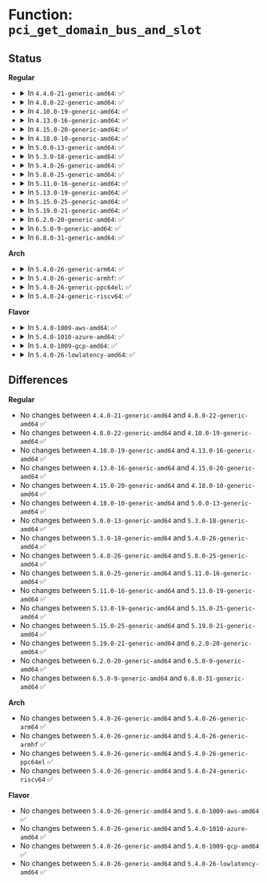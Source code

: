 # Function: <code>pci_get_domain_bus_and_slot</code>

## Status
<b>Regular</b>
<ul>
<li>
<details>
<summary>In <code>4.4.0-21-generic-amd64</code>: ✅</summary>

```c
struct pci_dev * pci_get_domain_bus_and_slot(int domain, unsigned int bus, unsigned int devfn)
```

```json
{
  "name": "pci_get_domain_bus_and_slot",
  "collision_type": "Unique Global",
  "inline_type": "No",
  "funcs": [
    {
      "addr": 18446744071583280256,
      "name": "pci_get_domain_bus_and_slot",
      "external": true,
      "loc": "drivers/pci/search.c:220",
      "file": "drivers/pci/search.c",
      "inline": "seen, unknown",
      "caller_inline": [],
      "caller_func": [
        "drivers/pci/pcie/aer/aerdrv_core.c:aer_recover_work_func",
        "drivers/iommu/amd_iommu_init.c:state_next",
        "drivers/iommu/amd_iommu_init.c:state_next",
        "drivers/gpu/vga/vgaarb.c:vga_arb_write",
        "drivers/firmware/edd.c:edd_init",
        "arch/x86/pci/irq.c:pcibios_irq_init"
      ]
    }
  ],
  "symbols": [
    {
      "addr": 18446744071583280256,
      "name": "pci_get_domain_bus_and_slot",
      "section": ".text",
      "bind": "STB_GLOBAL",
      "size": 166
    }
  ]
}
```
</details>
</li>
<li>
<details>
<summary>In <code>4.8.0-22-generic-amd64</code>: ✅</summary>

```c
struct pci_dev * pci_get_domain_bus_and_slot(int domain, unsigned int bus, unsigned int devfn)
```

```json
{
  "name": "pci_get_domain_bus_and_slot",
  "collision_type": "Unique Global",
  "inline_type": "No",
  "funcs": [
    {
      "addr": 18446744071583591328,
      "name": "pci_get_domain_bus_and_slot",
      "external": true,
      "loc": "drivers/pci/search.c:224",
      "file": "drivers/pci/search.c",
      "inline": "seen, unknown",
      "caller_inline": [],
      "caller_func": [
        "drivers/pci/pcie/aer/aerdrv_core.c:aer_recover_work_func",
        "drivers/pci/iov.c:pci_iov_remove_virtfn",
        "drivers/iommu/amd_iommu_init.c:state_next",
        "drivers/iommu/amd_iommu_init.c:state_next",
        "drivers/gpu/vga/vgaarb.c:vga_arb_write",
        "drivers/firmware/edd.c:edd_init",
        "arch/x86/pci/irq.c:pcibios_irq_init"
      ]
    }
  ],
  "symbols": [
    {
      "addr": 18446744071583591328,
      "name": "pci_get_domain_bus_and_slot",
      "section": ".text",
      "bind": "STB_GLOBAL",
      "size": 161
    }
  ]
}
```
</details>
</li>
<li>
<details>
<summary>In <code>4.10.0-19-generic-amd64</code>: ✅</summary>

```c
struct pci_dev * pci_get_domain_bus_and_slot(int domain, unsigned int bus, unsigned int devfn)
```

```json
{
  "name": "pci_get_domain_bus_and_slot",
  "collision_type": "Unique Global",
  "inline_type": "No",
  "funcs": [
    {
      "addr": 18446744071583728464,
      "name": "pci_get_domain_bus_and_slot",
      "external": true,
      "loc": "drivers/pci/search.c:224",
      "file": "drivers/pci/search.c",
      "inline": "seen, unknown",
      "caller_inline": [],
      "caller_func": [
        "drivers/pci/pcie/aer/aerdrv_core.c:aer_recover_work_func",
        "drivers/pci/iov.c:pci_iov_remove_virtfn",
        "drivers/iommu/amd_iommu_init.c:amd_iommu_init_pci",
        "drivers/iommu/amd_iommu_init.c:amd_iommu_init_pci",
        "drivers/gpu/vga/vgaarb.c:vga_arb_write",
        "drivers/firmware/edd.c:edd_init",
        "arch/x86/pci/irq.c:pcibios_irq_init"
      ]
    }
  ],
  "symbols": [
    {
      "addr": 18446744071583728464,
      "name": "pci_get_domain_bus_and_slot",
      "section": ".text",
      "bind": "STB_GLOBAL",
      "size": 161
    }
  ]
}
```
</details>
</li>
<li>
<details>
<summary>In <code>4.13.0-16-generic-amd64</code>: ✅</summary>

```c
struct pci_dev * pci_get_domain_bus_and_slot(int domain, unsigned int bus, unsigned int devfn)
```

```json
{
  "name": "pci_get_domain_bus_and_slot",
  "collision_type": "Unique Global",
  "inline_type": "No",
  "funcs": [
    {
      "addr": 18446744071583769312,
      "name": "pci_get_domain_bus_and_slot",
      "external": true,
      "loc": "drivers/pci/search.c:228",
      "file": "drivers/pci/search.c",
      "inline": "seen, unknown",
      "caller_inline": [],
      "caller_func": [
        "drivers/pci/pcie/aer/aerdrv_core.c:aer_recover_work_func",
        "drivers/pci/iov.c:pci_iov_remove_virtfn",
        "drivers/iommu/amd_iommu.c:amd_iommu_int_thread",
        "drivers/iommu/amd_iommu_init.c:amd_iommu_init_pci",
        "drivers/iommu/amd_iommu_init.c:amd_iommu_init_pci",
        "drivers/gpu/vga/vgaarb.c:vga_arb_write",
        "arch/x86/pci/irq.c:pcibios_irq_init"
      ]
    }
  ],
  "symbols": [
    {
      "addr": 18446744071583769312,
      "name": "pci_get_domain_bus_and_slot",
      "section": ".text",
      "bind": "STB_GLOBAL",
      "size": 157
    }
  ]
}
```
</details>
</li>
<li>
<details>
<summary>In <code>4.15.0-20-generic-amd64</code>: ✅</summary>

```c
struct pci_dev * pci_get_domain_bus_and_slot(int domain, unsigned int bus, unsigned int devfn)
```

```json
{
  "name": "pci_get_domain_bus_and_slot",
  "collision_type": "Unique Global",
  "inline_type": "No",
  "funcs": [
    {
      "addr": 18446744071584029136,
      "name": "pci_get_domain_bus_and_slot",
      "external": true,
      "loc": "drivers/pci/search.c:228",
      "file": "drivers/pci/search.c",
      "inline": "seen, unknown",
      "caller_inline": [],
      "caller_func": [
        "drivers/pci/pcie/aer/aerdrv_core.c:aer_recover_work_func",
        "drivers/pci/iov.c:pci_iov_remove_virtfn",
        "drivers/iommu/amd_iommu.c:amd_iommu_int_thread",
        "drivers/iommu/amd_iommu_init.c:amd_iommu_init_pci",
        "drivers/iommu/amd_iommu_init.c:amd_iommu_init_pci",
        "drivers/gpu/vga/vgaarb.c:vga_arb_write",
        "arch/x86/pci/irq.c:pcibios_irq_init"
      ]
    }
  ],
  "symbols": [
    {
      "addr": 18446744071584029136,
      "name": "pci_get_domain_bus_and_slot",
      "section": ".text",
      "bind": "STB_GLOBAL",
      "size": 157
    }
  ]
}
```
</details>
</li>
<li>
<details>
<summary>In <code>4.18.0-10-generic-amd64</code>: ✅</summary>

```c
struct pci_dev * pci_get_domain_bus_and_slot(int domain, unsigned int bus, unsigned int devfn)
```

```json
{
  "name": "pci_get_domain_bus_and_slot",
  "collision_type": "Unique Global",
  "inline_type": "No",
  "funcs": [
    {
      "addr": 18446744071584226400,
      "name": "pci_get_domain_bus_and_slot",
      "external": true,
      "loc": "drivers/pci/search.c:229",
      "file": "drivers/pci/search.c",
      "inline": "seen, unknown",
      "caller_inline": [],
      "caller_func": [
        "drivers/pci/quirks.c:quirk_gpu_hda",
        "drivers/pci/pcie/aer.c:aer_recover_work_func",
        "drivers/pci/iov.c:pci_iov_remove_virtfn",
        "drivers/iommu/amd_iommu.c:amd_iommu_int_thread",
        "drivers/iommu/amd_iommu_init.c:iommu_init_pci",
        "drivers/iommu/amd_iommu_init.c:iommu_init_pci",
        "drivers/gpu/vga/vgaarb.c:vga_arb_write",
        "drivers/firmware/edd.c:edd_init",
        "arch/x86/pci/irq.c:pcibios_irq_init"
      ]
    }
  ],
  "symbols": [
    {
      "addr": 18446744071584226400,
      "name": "pci_get_domain_bus_and_slot",
      "section": ".text",
      "bind": "STB_GLOBAL",
      "size": 157
    }
  ]
}
```
</details>
</li>
<li>
<details>
<summary>In <code>5.0.0-13-generic-amd64</code>: ✅</summary>

```c
struct pci_dev * pci_get_domain_bus_and_slot(int domain, unsigned int bus, unsigned int devfn)
```

```json
{
  "name": "pci_get_domain_bus_and_slot",
  "collision_type": "Unique Global",
  "inline_type": "No",
  "funcs": [
    {
      "addr": 18446744071584316048,
      "name": "pci_get_domain_bus_and_slot",
      "external": true,
      "loc": "drivers/pci/search.c:229",
      "file": "drivers/pci/search.c",
      "inline": "seen, unknown",
      "caller_inline": [],
      "caller_func": [
        "drivers/pci/quirks.c:quirk_gpu_hda",
        "drivers/pci/pcie/aer.c:aer_recover_work_func",
        "drivers/pci/iov.c:pci_iov_remove_virtfn",
        "drivers/iommu/amd_iommu.c:amd_iommu_int_thread",
        "drivers/iommu/amd_iommu_init.c:iommu_init_pci",
        "drivers/iommu/amd_iommu_init.c:iommu_init_pci",
        "drivers/gpu/vga/vgaarb.c:vga_arb_write",
        "drivers/firmware/edd.c:edd_init",
        "arch/x86/pci/irq.c:pcibios_irq_init"
      ]
    }
  ],
  "symbols": [
    {
      "addr": 18446744071584316048,
      "name": "pci_get_domain_bus_and_slot",
      "section": ".text",
      "bind": "STB_GLOBAL",
      "size": 157
    }
  ]
}
```
</details>
</li>
<li>
<details>
<summary>In <code>5.3.0-18-generic-amd64</code>: ✅</summary>

```c
struct pci_dev * pci_get_domain_bus_and_slot(int domain, unsigned int bus, unsigned int devfn)
```

```json
{
  "name": "pci_get_domain_bus_and_slot",
  "collision_type": "Unique Global",
  "inline_type": "No",
  "funcs": [
    {
      "addr": 18446744071584511024,
      "name": "pci_get_domain_bus_and_slot",
      "external": true,
      "loc": "drivers/pci/search.c:225",
      "file": "drivers/pci/search.c",
      "inline": "seen, unknown",
      "caller_inline": [],
      "caller_func": [
        "drivers/pci/pcie/aer.c:aer_recover_work_func",
        "drivers/pci/iov.c:pci_iov_remove_virtfn",
        "drivers/iommu/amd_iommu.c:amd_iommu_int_thread",
        "drivers/iommu/amd_iommu_init.c:iommu_init_pci",
        "drivers/iommu/amd_iommu_init.c:iommu_init_pci",
        "drivers/gpu/vga/vgaarb.c:vga_arb_write",
        "drivers/firmware/edd.c:edd_init",
        "arch/x86/pci/irq.c:pcibios_irq_init"
      ]
    }
  ],
  "symbols": [
    {
      "addr": 18446744071584511024,
      "name": "pci_get_domain_bus_and_slot",
      "section": ".text",
      "bind": "STB_GLOBAL",
      "size": 159
    }
  ]
}
```
</details>
</li>
<li>
<details>
<summary>In <code>5.4.0-26-generic-amd64</code>: ✅</summary>

```c
struct pci_dev * pci_get_domain_bus_and_slot(int domain, unsigned int bus, unsigned int devfn)
```

```json
{
  "name": "pci_get_domain_bus_and_slot",
  "collision_type": "Unique Global",
  "inline_type": "No",
  "funcs": [
    {
      "addr": 18446744071584647040,
      "name": "pci_get_domain_bus_and_slot",
      "external": true,
      "loc": "drivers/pci/search.c:224",
      "file": "drivers/pci/search.c",
      "inline": "seen, unknown",
      "caller_inline": [],
      "caller_func": [
        "drivers/pci/pcie/aer.c:aer_recover_work_func",
        "drivers/pci/iov.c:pci_iov_remove_virtfn",
        "drivers/iommu/amd_iommu.c:amd_iommu_int_thread",
        "drivers/iommu/amd_iommu_init.c:iommu_init_pci",
        "drivers/iommu/amd_iommu_init.c:iommu_init_pci",
        "drivers/gpu/vga/vgaarb.c:vga_arb_write",
        "drivers/vfio/pci/vfio_pci_igd.c:vfio_pci_igd_init",
        "drivers/vfio/pci/vfio_pci_igd.c:vfio_pci_igd_init",
        "drivers/firmware/edd.c:edd_init",
        "arch/x86/pci/irq.c:pcibios_irq_init"
      ]
    }
  ],
  "symbols": [
    {
      "addr": 18446744071584647040,
      "name": "pci_get_domain_bus_and_slot",
      "section": ".text",
      "bind": "STB_GLOBAL",
      "size": 159
    }
  ]
}
```
</details>
</li>
<li>
<details>
<summary>In <code>5.8.0-25-generic-amd64</code>: ✅</summary>

```c
struct pci_dev * pci_get_domain_bus_and_slot(int domain, unsigned int bus, unsigned int devfn)
```

```json
{
  "name": "pci_get_domain_bus_and_slot",
  "collision_type": "Unique Global",
  "inline_type": "No",
  "funcs": [
    {
      "addr": 18446744071585330224,
      "name": "pci_get_domain_bus_and_slot",
      "external": true,
      "loc": "drivers/pci/search.c:230",
      "file": "drivers/pci/search.c",
      "inline": "seen, unknown",
      "caller_inline": [],
      "caller_func": [
        "drivers/pci/pcie/aer.c:aer_recover_work_func",
        "drivers/pci/iov.c:pci_iov_remove_virtfn",
        "drivers/iommu/amd/iommu.c:amd_iommu_report_page_fault",
        "drivers/iommu/amd/init.c:iommu_init_pci",
        "drivers/iommu/amd/init.c:iommu_init_pci",
        "drivers/gpu/vga/vgaarb.c:vga_arb_write",
        "drivers/vfio/pci/vfio_pci_igd.c:vfio_pci_igd_cfg_init",
        "drivers/vfio/pci/vfio_pci_igd.c:vfio_pci_igd_cfg_init"
      ]
    }
  ],
  "symbols": [
    {
      "addr": 18446744071585330224,
      "name": "pci_get_domain_bus_and_slot",
      "section": ".text",
      "bind": "STB_GLOBAL",
      "size": 159
    }
  ]
}
```
</details>
</li>
<li>
<details>
<summary>In <code>5.11.0-16-generic-amd64</code>: ✅</summary>

```c
struct pci_dev * pci_get_domain_bus_and_slot(int domain, unsigned int bus, unsigned int devfn)
```

```json
{
  "name": "pci_get_domain_bus_and_slot",
  "collision_type": "Unique Global",
  "inline_type": "No",
  "funcs": [
    {
      "addr": 18446744071585483456,
      "name": "pci_get_domain_bus_and_slot",
      "external": true,
      "loc": "drivers/pci/search.c:230",
      "file": "drivers/pci/search.c",
      "inline": "seen, unknown",
      "caller_inline": [],
      "caller_func": [
        "drivers/pci/pcie/aer.c:aer_recover_work_func",
        "drivers/pci/iov.c:pci_iov_remove_virtfn",
        "drivers/iommu/amd/iommu.c:amd_iommu_report_page_fault",
        "drivers/iommu/amd/iommu.c:amd_iommu_report_rmp_fault",
        "drivers/iommu/amd/iommu.c:amd_iommu_report_rmp_hw_error",
        "drivers/iommu/amd/init.c:iommu_init_pci",
        "drivers/iommu/amd/init.c:iommu_init_pci",
        "drivers/gpu/vga/vgaarb.c:vga_arb_write",
        "drivers/vfio/pci/vfio_pci_igd.c:vfio_pci_igd_cfg_init",
        "drivers/vfio/pci/vfio_pci_igd.c:vfio_pci_igd_cfg_init"
      ]
    }
  ],
  "symbols": [
    {
      "addr": 18446744071585483456,
      "name": "pci_get_domain_bus_and_slot",
      "section": ".text",
      "bind": "STB_GLOBAL",
      "size": 159
    }
  ]
}
```
</details>
</li>
<li>
<details>
<summary>In <code>5.13.0-19-generic-amd64</code>: ✅</summary>

```c
struct pci_dev * pci_get_domain_bus_and_slot(int domain, unsigned int bus, unsigned int devfn)
```

```json
{
  "name": "pci_get_domain_bus_and_slot",
  "collision_type": "Unique Global",
  "inline_type": "No",
  "funcs": [
    {
      "addr": 18446744071585363024,
      "name": "pci_get_domain_bus_and_slot",
      "external": true,
      "loc": "drivers/pci/search.c:228",
      "file": "drivers/pci/search.c",
      "inline": "seen, unknown",
      "caller_inline": [],
      "caller_func": [
        "arch/x86/events/intel/uncore.c:uncore_pci_init",
        "drivers/pci/pcie/aer.c:aer_recover_work_func",
        "drivers/pci/iov.c:pci_iov_remove_virtfn",
        "drivers/iommu/amd/init.c:iommu_init_pci",
        "drivers/iommu/amd/init.c:iommu_init_pci",
        "drivers/gpu/vga/vgaarb.c:vga_arb_write",
        "drivers/vfio/pci/vfio_pci_igd.c:vfio_pci_igd_init",
        "drivers/vfio/pci/vfio_pci_igd.c:vfio_pci_igd_init",
        "drivers/firmware/edd.c:edd_device_register",
        "arch/x86/pci/irq.c:pcibios_irq_init"
      ]
    }
  ],
  "symbols": [
    {
      "addr": 18446744071585363024,
      "name": "pci_get_domain_bus_and_slot",
      "section": ".text",
      "bind": "STB_GLOBAL",
      "size": 245
    }
  ]
}
```
</details>
</li>
<li>
<details>
<summary>In <code>5.15.0-25-generic-amd64</code>: ✅</summary>

```c
struct pci_dev * pci_get_domain_bus_and_slot(int domain, unsigned int bus, unsigned int devfn)
```

```json
{
  "name": "pci_get_domain_bus_and_slot",
  "collision_type": "Unique Global",
  "inline_type": "No",
  "funcs": [
    {
      "addr": 18446744071585822400,
      "name": "pci_get_domain_bus_and_slot",
      "external": true,
      "loc": "drivers/pci/search.c:228",
      "file": "drivers/pci/search.c",
      "inline": "seen, unknown",
      "caller_inline": [],
      "caller_func": [
        "arch/x86/events/intel/uncore.c:uncore_pci_init",
        "drivers/pci/pcie/aer.c:aer_recover_work_func",
        "drivers/pci/iov.c:pci_iov_remove_virtfn",
        "drivers/acpi/viot.c:viot_get_iommu",
        "drivers/iommu/amd/init.c:iommu_init_pci",
        "drivers/iommu/amd/init.c:iommu_init_pci",
        "drivers/gpu/vga/vgaarb.c:vga_arb_write",
        "drivers/vfio/pci/vfio_pci_igd.c:vfio_pci_igd_init",
        "drivers/vfio/pci/vfio_pci_igd.c:vfio_pci_igd_init",
        "drivers/firmware/edd.c:edd_device_register",
        "arch/x86/pci/irq.c:pcibios_irq_init"
      ]
    }
  ],
  "symbols": [
    {
      "addr": 18446744071585822400,
      "name": "pci_get_domain_bus_and_slot",
      "section": ".text",
      "bind": "STB_GLOBAL",
      "size": 253
    }
  ]
}
```
</details>
</li>
<li>
<details>
<summary>In <code>5.19.0-21-generic-amd64</code>: ✅</summary>

```c
struct pci_dev * pci_get_domain_bus_and_slot(int domain, unsigned int bus, unsigned int devfn)
```

```json
{
  "name": "pci_get_domain_bus_and_slot",
  "collision_type": "Unique Global",
  "inline_type": "No",
  "funcs": [
    {
      "addr": 18446744071587012848,
      "name": "pci_get_domain_bus_and_slot",
      "external": true,
      "loc": "drivers/pci/search.c:228",
      "file": "drivers/pci/search.c",
      "inline": "seen, unknown",
      "caller_inline": [],
      "caller_func": [
        "arch/x86/events/intel/uncore.c:uncore_pci_init",
        "drivers/pci/pcie/aer.c:aer_recover_work_func",
        "drivers/pci/pcie/edr.c:edr_handle_event",
        "drivers/pci/iov.c:pci_iov_remove_virtfn",
        "drivers/pci/vgaarb.c:vga_arb_write",
        "drivers/acpi/viot.c:viot_get_iommu",
        "drivers/clk/x86/clk-fch.c:fch_clk_remove",
        "drivers/clk/x86/clk-fch.c:fch_clk_probe",
        "drivers/iommu/amd/init.c:iommu_init_pci",
        "drivers/iommu/amd/init.c:iommu_init_pci",
        "drivers/vfio/pci/vfio_pci_igd.c:vfio_pci_igd_init",
        "drivers/vfio/pci/vfio_pci_igd.c:vfio_pci_igd_init",
        "drivers/firmware/edd.c:edd_device_register",
        "arch/x86/pci/irq.c:pcibios_irq_init"
      ]
    }
  ],
  "symbols": [
    {
      "addr": 18446744071587012848,
      "name": "pci_get_domain_bus_and_slot",
      "section": ".text",
      "bind": "STB_GLOBAL",
      "size": 276
    }
  ]
}
```
</details>
</li>
<li>
<details>
<summary>In <code>6.2.0-20-generic-amd64</code>: ✅</summary>

```c
struct pci_dev * pci_get_domain_bus_and_slot(int domain, unsigned int bus, unsigned int devfn)
```

```json
{
  "name": "pci_get_domain_bus_and_slot",
  "collision_type": "Unique Global",
  "inline_type": "No",
  "funcs": [
    {
      "addr": 18446744071588182944,
      "name": "pci_get_domain_bus_and_slot",
      "external": true,
      "loc": "drivers/pci/search.c:228",
      "file": "drivers/pci/search.c",
      "inline": "seen, unknown",
      "caller_inline": [],
      "caller_func": [
        "arch/x86/events/intel/uncore.c:uncore_pci_init",
        "arch/x86/events/intel/uncore_snbep.c:discover_upi_topology",
        "arch/x86/events/intel/uncore_snbep.c:skx_upi_topology_cb",
        "drivers/pci/pcie/aer.c:aer_recover_work_func",
        "drivers/pci/pcie/edr.c:edr_handle_event",
        "drivers/pci/iov.c:pci_iov_remove_virtfn",
        "drivers/pci/vgaarb.c:vga_arb_write",
        "drivers/acpi/viot.c:viot_get_iommu",
        "drivers/clk/x86/clk-fch.c:fch_clk_remove",
        "drivers/clk/x86/clk-fch.c:fch_clk_probe",
        "drivers/iommu/amd/iommu.c:iommu_print_event",
        "drivers/iommu/amd/iommu.c:iommu_print_event",
        "drivers/iommu/amd/iommu.c:amd_iommu_report_page_fault",
        "drivers/iommu/amd/init.c:iommu_init_pci",
        "drivers/iommu/amd/init.c:iommu_init_pci",
        "drivers/iommu/intel/svm.c:prq_event_thread",
        "drivers/firmware/edd.c:edd_init",
        "arch/x86/pci/irq.c:pcibios_irq_init"
      ]
    }
  ],
  "symbols": [
    {
      "addr": 18446744071588182944,
      "name": "pci_get_domain_bus_and_slot",
      "section": ".text",
      "bind": "STB_GLOBAL",
      "size": 276
    }
  ]
}
```
</details>
</li>
<li>
<details>
<summary>In <code>6.5.0-9-generic-amd64</code>: ✅</summary>

```c
struct pci_dev * pci_get_domain_bus_and_slot(int domain, unsigned int bus, unsigned int devfn)
```

```json
{
  "name": "pci_get_domain_bus_and_slot",
  "collision_type": "Unique Global",
  "inline_type": "No",
  "funcs": [
    {
      "addr": 18446744071588458944,
      "name": "pci_get_domain_bus_and_slot",
      "external": true,
      "loc": "drivers/pci/search.c:228",
      "file": "drivers/pci/search.c",
      "inline": "seen, unknown",
      "caller_inline": [],
      "caller_func": [
        "arch/x86/events/intel/uncore.c:uncore_pci_init",
        "arch/x86/events/intel/uncore_snbep.c:discover_upi_topology",
        "arch/x86/events/intel/uncore_snbep.c:skx_upi_topology_cb",
        "drivers/pci/pcie/aer.c:aer_recover_work_func",
        "drivers/pci/pcie/edr.c:edr_handle_event",
        "drivers/pci/iov.c:pci_iov_remove_virtfn",
        "drivers/pci/vgaarb.c:vga_arb_write",
        "drivers/acpi/viot.c:viot_get_iommu",
        "drivers/clk/x86/clk-fch.c:fch_clk_remove",
        "drivers/clk/x86/clk-fch.c:fch_clk_probe",
        "drivers/iommu/amd/iommu.c:iommu_print_event",
        "drivers/iommu/amd/iommu.c:iommu_print_event",
        "drivers/iommu/amd/iommu.c:amd_iommu_report_page_fault",
        "drivers/iommu/amd/init.c:iommu_init_pci",
        "drivers/iommu/amd/init.c:iommu_init_pci",
        "drivers/iommu/intel/svm.c:prq_event_thread",
        "drivers/firmware/edd.c:edd_init",
        "drivers/platform/x86/intel/pmc/core_ssram.c:pmc_core_ssram_init",
        "arch/x86/pci/irq.c:pcibios_irq_init"
      ]
    }
  ],
  "symbols": [
    {
      "addr": 18446744071588458944,
      "name": "pci_get_domain_bus_and_slot",
      "section": ".text",
      "bind": "STB_GLOBAL",
      "size": 259
    }
  ]
}
```
</details>
</li>
<li>
<details>
<summary>In <code>6.8.0-31-generic-amd64</code>: ✅</summary>

```c
struct pci_dev * pci_get_domain_bus_and_slot(int domain, unsigned int bus, unsigned int devfn)
```

```json
{
  "name": "pci_get_domain_bus_and_slot",
  "collision_type": "Unique Global",
  "inline_type": "No",
  "funcs": [
    {
      "addr": 18446744071588756032,
      "name": "pci_get_domain_bus_and_slot",
      "external": true,
      "loc": "drivers/pci/search.c:228",
      "file": "drivers/pci/search.c",
      "inline": "seen, unknown",
      "caller_inline": [],
      "caller_func": [
        "arch/x86/events/intel/uncore.c:uncore_pci_init",
        "arch/x86/events/intel/uncore_snbep.c:discover_upi_topology",
        "arch/x86/events/intel/uncore_snbep.c:skx_upi_topology_cb",
        "drivers/pci/pcie/aer.c:aer_recover_work_func",
        "drivers/pci/pcie/edr.c:edr_handle_event",
        "drivers/pci/iov.c:pci_iov_remove_virtfn",
        "drivers/pci/vgaarb.c:vga_arb_write",
        "drivers/acpi/viot.c:viot_get_iommu",
        "drivers/clk/x86/clk-fch.c:fch_clk_remove",
        "drivers/clk/x86/clk-fch.c:fch_clk_probe",
        "drivers/iommu/amd/iommu.c:iommu_print_event",
        "drivers/iommu/amd/iommu.c:iommu_print_event",
        "drivers/iommu/amd/iommu.c:amd_iommu_report_page_fault",
        "drivers/iommu/amd/init.c:iommu_init_pci",
        "drivers/iommu/amd/init.c:iommu_init_pci",
        "drivers/iommu/intel/svm.c:prq_event_thread",
        "drivers/firmware/edd.c:edd_init",
        "arch/x86/pci/irq.c:pcibios_irq_init"
      ]
    }
  ],
  "symbols": [
    {
      "addr": 18446744071588756032,
      "name": "pci_get_domain_bus_and_slot",
      "section": ".text",
      "bind": "STB_GLOBAL",
      "size": 259
    }
  ]
}
```
</details>
</li>
</ul>
<b>Arch</b>
<ul>
<li>
<details>
<summary>In <code>5.4.0-26-generic-arm64</code>: ✅</summary>

```c
struct pci_dev * pci_get_domain_bus_and_slot(int domain, unsigned int bus, unsigned int devfn)
```

```json
{
  "name": "pci_get_domain_bus_and_slot",
  "collision_type": "Unique Global",
  "inline_type": "No",
  "funcs": [
    {
      "addr": 18446603336496893200,
      "name": "pci_get_domain_bus_and_slot",
      "external": true,
      "loc": "drivers/pci/search.c:224",
      "file": "drivers/pci/search.c",
      "inline": "seen, unknown",
      "caller_inline": [],
      "caller_func": [
        "drivers/pci/pcie/aer.c:aer_recover_work_func",
        "drivers/pci/iov.c:pci_iov_remove_virtfn",
        "drivers/pci/syscall.c:__arm64_sys_pciconfig_write",
        "drivers/pci/syscall.c:__arm64_sys_pciconfig_read",
        "drivers/gpu/vga/vgaarb.c:vga_arb_write"
      ]
    }
  ],
  "symbols": [
    {
      "addr": 18446603336496893200,
      "name": "pci_get_domain_bus_and_slot",
      "section": ".text",
      "bind": "STB_GLOBAL",
      "size": 176
    }
  ]
}
```
</details>
</li>
<li>
<details>
<summary>In <code>5.4.0-26-generic-armhf</code>: ✅</summary>

```c
struct pci_dev * pci_get_domain_bus_and_slot(int domain, unsigned int bus, unsigned int devfn)
```

```json
{
  "name": "pci_get_domain_bus_and_slot",
  "collision_type": "Unique Global",
  "inline_type": "No",
  "funcs": [
    {
      "addr": 3230171016,
      "name": "pci_get_domain_bus_and_slot",
      "external": true,
      "loc": "drivers/pci/search.c:224",
      "file": "drivers/pci/search.c",
      "inline": "seen, unknown",
      "caller_inline": [],
      "caller_func": [
        "drivers/pci/iov.c:pci_iov_remove_virtfn",
        "drivers/pci/syscall.c:__se_sys_pciconfig_write",
        "drivers/pci/syscall.c:__se_sys_pciconfig_read",
        "drivers/gpu/vga/vgaarb.c:vga_arb_write"
      ]
    }
  ],
  "symbols": [
    {
      "addr": 3230171016,
      "name": "pci_get_domain_bus_and_slot",
      "section": ".text",
      "bind": "STB_GLOBAL",
      "size": 192
    }
  ]
}
```
</details>
</li>
<li>
<details>
<summary>In <code>5.4.0-26-generic-ppc64el</code>: ✅</summary>

```c
struct pci_dev * pci_get_domain_bus_and_slot(int domain, unsigned int bus, unsigned int devfn)
```

```json
{
  "name": "pci_get_domain_bus_and_slot",
  "collision_type": "Unique Global",
  "inline_type": "No",
  "funcs": [
    {
      "addr": 13835058055290981296,
      "name": "pci_get_domain_bus_and_slot",
      "external": true,
      "loc": "drivers/pci/search.c:224",
      "file": "drivers/pci/search.c",
      "inline": "seen, unknown",
      "caller_inline": [],
      "caller_func": [
        "arch/powerpc/kernel/eeh.c:eeh_dev_break_write",
        "arch/powerpc/kernel/eeh.c:eeh_dev_check_write",
        "arch/powerpc/kernel/pci_dn.c:pci_remove_device_node_info",
        "drivers/pci/iov.c:pci_iov_remove_virtfn",
        "drivers/pci/syscall.c:__se_sys_pciconfig_write",
        "drivers/pci/syscall.c:__se_sys_pciconfig_read",
        "drivers/gpu/vga/vgaarb.c:vga_arb_write"
      ]
    }
  ],
  "symbols": [
    {
      "addr": 13835058055290981296,
      "name": "pci_get_domain_bus_and_slot",
      "section": ".text",
      "bind": "STB_GLOBAL",
      "size": 268
    }
  ]
}
```
</details>
</li>
<li>
<details>
<summary>In <code>5.4.0-24-generic-riscv64</code>: ✅</summary>

```c
struct pci_dev * pci_get_domain_bus_and_slot(int domain, unsigned int bus, unsigned int devfn)
```

```json
{
  "name": "pci_get_domain_bus_and_slot",
  "collision_type": "Unique Global",
  "inline_type": "No",
  "funcs": [
    {
      "addr": 18446743936275585944,
      "name": "pci_get_domain_bus_and_slot",
      "external": true,
      "loc": "drivers/pci/search.c:224",
      "file": "drivers/pci/search.c",
      "inline": "seen, unknown",
      "caller_inline": [],
      "caller_func": [
        "drivers/pci/iov.c:pci_iov_remove_virtfn",
        "drivers/gpu/vga/vgaarb.c:vga_arb_write"
      ]
    }
  ],
  "symbols": [
    {
      "addr": 18446743936275585944,
      "name": "pci_get_domain_bus_and_slot",
      "section": ".text",
      "bind": "STB_GLOBAL",
      "size": 110
    }
  ]
}
```
</details>
</li>
</ul>
<b>Flavor</b>
<ul>
<li>
<details>
<summary>In <code>5.4.0-1009-aws-amd64</code>: ✅</summary>

```c
struct pci_dev * pci_get_domain_bus_and_slot(int domain, unsigned int bus, unsigned int devfn)
```

```json
{
  "name": "pci_get_domain_bus_and_slot",
  "collision_type": "Unique Global",
  "inline_type": "No",
  "funcs": [
    {
      "addr": 18446744071584597520,
      "name": "pci_get_domain_bus_and_slot",
      "external": true,
      "loc": "drivers/pci/search.c:224",
      "file": "drivers/pci/search.c",
      "inline": "seen, unknown",
      "caller_inline": [],
      "caller_func": [
        "drivers/pci/iov.c:pci_iov_remove_virtfn",
        "drivers/iommu/amd_iommu.c:amd_iommu_int_thread",
        "drivers/iommu/amd_iommu_init.c:iommu_init_pci",
        "drivers/iommu/amd_iommu_init.c:iommu_init_pci",
        "drivers/gpu/vga/vgaarb.c:vga_arb_write",
        "drivers/firmware/edd.c:edd_init",
        "arch/x86/pci/irq.c:pcibios_irq_init"
      ]
    }
  ],
  "symbols": [
    {
      "addr": 18446744071584597520,
      "name": "pci_get_domain_bus_and_slot",
      "section": ".text",
      "bind": "STB_GLOBAL",
      "size": 159
    }
  ]
}
```
</details>
</li>
<li>
<details>
<summary>In <code>5.4.0-1010-azure-amd64</code>: ✅</summary>

```c
struct pci_dev * pci_get_domain_bus_and_slot(int domain, unsigned int bus, unsigned int devfn)
```

```json
{
  "name": "pci_get_domain_bus_and_slot",
  "collision_type": "Unique Global",
  "inline_type": "No",
  "funcs": [
    {
      "addr": 18446744071584527328,
      "name": "pci_get_domain_bus_and_slot",
      "external": true,
      "loc": "drivers/pci/search.c:224",
      "file": "drivers/pci/search.c",
      "inline": "seen, unknown",
      "caller_inline": [],
      "caller_func": [
        "drivers/pci/pcie/aer.c:aer_recover_work_func",
        "drivers/pci/iov.c:pci_iov_remove_virtfn",
        "drivers/iommu/amd_iommu.c:amd_iommu_int_thread",
        "drivers/iommu/amd_iommu_init.c:iommu_init_pci",
        "drivers/iommu/amd_iommu_init.c:iommu_init_pci",
        "drivers/gpu/vga/vgaarb.c:vga_arb_write",
        "drivers/vfio/pci/vfio_pci_igd.c:vfio_pci_igd_init",
        "drivers/vfio/pci/vfio_pci_igd.c:vfio_pci_igd_init",
        "drivers/firmware/edd.c:edd_init",
        "arch/x86/pci/irq.c:pcibios_irq_init"
      ]
    }
  ],
  "symbols": [
    {
      "addr": 18446744071584527328,
      "name": "pci_get_domain_bus_and_slot",
      "section": ".text",
      "bind": "STB_GLOBAL",
      "size": 159
    }
  ]
}
```
</details>
</li>
<li>
<details>
<summary>In <code>5.4.0-1009-gcp-amd64</code>: ✅</summary>

```c
struct pci_dev * pci_get_domain_bus_and_slot(int domain, unsigned int bus, unsigned int devfn)
```

```json
{
  "name": "pci_get_domain_bus_and_slot",
  "collision_type": "Unique Global",
  "inline_type": "No",
  "funcs": [
    {
      "addr": 18446744071584597200,
      "name": "pci_get_domain_bus_and_slot",
      "external": true,
      "loc": "drivers/pci/search.c:224",
      "file": "drivers/pci/search.c",
      "inline": "seen, unknown",
      "caller_inline": [],
      "caller_func": [
        "drivers/pci/pcie/aer.c:aer_recover_work_func",
        "drivers/pci/iov.c:pci_iov_remove_virtfn",
        "drivers/iommu/amd_iommu.c:amd_iommu_int_thread",
        "drivers/iommu/amd_iommu_init.c:iommu_init_pci",
        "drivers/iommu/amd_iommu_init.c:iommu_init_pci",
        "drivers/gpu/vga/vgaarb.c:vga_arb_write",
        "drivers/vfio/pci/vfio_pci_igd.c:vfio_pci_igd_init",
        "drivers/vfio/pci/vfio_pci_igd.c:vfio_pci_igd_init",
        "drivers/firmware/edd.c:edd_init",
        "arch/x86/pci/irq.c:pcibios_irq_init"
      ]
    }
  ],
  "symbols": [
    {
      "addr": 18446744071584597200,
      "name": "pci_get_domain_bus_and_slot",
      "section": ".text",
      "bind": "STB_GLOBAL",
      "size": 159
    }
  ]
}
```
</details>
</li>
<li>
<details>
<summary>In <code>5.4.0-26-lowlatency-amd64</code>: ✅</summary>

```c
struct pci_dev * pci_get_domain_bus_and_slot(int domain, unsigned int bus, unsigned int devfn)
```

```json
{
  "name": "pci_get_domain_bus_and_slot",
  "collision_type": "Unique Global",
  "inline_type": "No",
  "funcs": [
    {
      "addr": 18446744071584704896,
      "name": "pci_get_domain_bus_and_slot",
      "external": true,
      "loc": "drivers/pci/search.c:224",
      "file": "drivers/pci/search.c",
      "inline": "seen, unknown",
      "caller_inline": [],
      "caller_func": [
        "drivers/pci/pcie/aer.c:aer_recover_work_func",
        "drivers/pci/iov.c:pci_iov_remove_virtfn",
        "drivers/iommu/amd_iommu.c:amd_iommu_int_thread",
        "drivers/iommu/amd_iommu_init.c:iommu_init_pci",
        "drivers/iommu/amd_iommu_init.c:iommu_init_pci",
        "drivers/gpu/vga/vgaarb.c:vga_arb_write",
        "drivers/vfio/pci/vfio_pci_igd.c:vfio_pci_igd_init",
        "drivers/vfio/pci/vfio_pci_igd.c:vfio_pci_igd_init",
        "drivers/firmware/edd.c:edd_init",
        "arch/x86/pci/irq.c:pcibios_irq_init"
      ]
    }
  ],
  "symbols": [
    {
      "addr": 18446744071584704896,
      "name": "pci_get_domain_bus_and_slot",
      "section": ".text",
      "bind": "STB_GLOBAL",
      "size": 159
    }
  ]
}
```
</details>
</li>
</ul>

## Differences
<b>Regular</b>
<ul>
<li>
No changes between <code>4.4.0-21-generic-amd64</code> and <code>4.8.0-22-generic-amd64</code> ✅
</li>
<li>
No changes between <code>4.8.0-22-generic-amd64</code> and <code>4.10.0-19-generic-amd64</code> ✅
</li>
<li>
No changes between <code>4.10.0-19-generic-amd64</code> and <code>4.13.0-16-generic-amd64</code> ✅
</li>
<li>
No changes between <code>4.13.0-16-generic-amd64</code> and <code>4.15.0-20-generic-amd64</code> ✅
</li>
<li>
No changes between <code>4.15.0-20-generic-amd64</code> and <code>4.18.0-10-generic-amd64</code> ✅
</li>
<li>
No changes between <code>4.18.0-10-generic-amd64</code> and <code>5.0.0-13-generic-amd64</code> ✅
</li>
<li>
No changes between <code>5.0.0-13-generic-amd64</code> and <code>5.3.0-18-generic-amd64</code> ✅
</li>
<li>
No changes between <code>5.3.0-18-generic-amd64</code> and <code>5.4.0-26-generic-amd64</code> ✅
</li>
<li>
No changes between <code>5.4.0-26-generic-amd64</code> and <code>5.8.0-25-generic-amd64</code> ✅
</li>
<li>
No changes between <code>5.8.0-25-generic-amd64</code> and <code>5.11.0-16-generic-amd64</code> ✅
</li>
<li>
No changes between <code>5.11.0-16-generic-amd64</code> and <code>5.13.0-19-generic-amd64</code> ✅
</li>
<li>
No changes between <code>5.13.0-19-generic-amd64</code> and <code>5.15.0-25-generic-amd64</code> ✅
</li>
<li>
No changes between <code>5.15.0-25-generic-amd64</code> and <code>5.19.0-21-generic-amd64</code> ✅
</li>
<li>
No changes between <code>5.19.0-21-generic-amd64</code> and <code>6.2.0-20-generic-amd64</code> ✅
</li>
<li>
No changes between <code>6.2.0-20-generic-amd64</code> and <code>6.5.0-9-generic-amd64</code> ✅
</li>
<li>
No changes between <code>6.5.0-9-generic-amd64</code> and <code>6.8.0-31-generic-amd64</code> ✅
</li>
</ul>
<b>Arch</b>
<ul>
<li>
No changes between <code>5.4.0-26-generic-amd64</code> and <code>5.4.0-26-generic-arm64</code> ✅
</li>
<li>
No changes between <code>5.4.0-26-generic-amd64</code> and <code>5.4.0-26-generic-armhf</code> ✅
</li>
<li>
No changes between <code>5.4.0-26-generic-amd64</code> and <code>5.4.0-26-generic-ppc64el</code> ✅
</li>
<li>
No changes between <code>5.4.0-26-generic-amd64</code> and <code>5.4.0-24-generic-riscv64</code> ✅
</li>
</ul>
<b>Flavor</b>
<ul>
<li>
No changes between <code>5.4.0-26-generic-amd64</code> and <code>5.4.0-1009-aws-amd64</code> ✅
</li>
<li>
No changes between <code>5.4.0-26-generic-amd64</code> and <code>5.4.0-1010-azure-amd64</code> ✅
</li>
<li>
No changes between <code>5.4.0-26-generic-amd64</code> and <code>5.4.0-1009-gcp-amd64</code> ✅
</li>
<li>
No changes between <code>5.4.0-26-generic-amd64</code> and <code>5.4.0-26-lowlatency-amd64</code> ✅
</li>
</ul>
